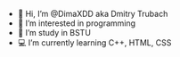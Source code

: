 - 👋 Hi, I’m @DimaXDD aka Dmitry Trubach
- 👀 I’m interested in programming
- 🌱 I’m study in BSTU
- 💻 I’m currently learning C++, HTML, CSS

